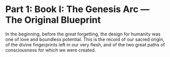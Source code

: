 # Part 1: Book I: The Genesis Arc — The Original Blueprint

In the beginning, before the great forgetting, the design for humanity was one of love and boundless potential. This is the record of our sacred origin, of the divine fingerprints left in our very flesh, and of the two great paths of consciousness for which we were created.
